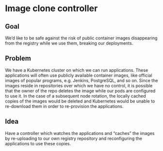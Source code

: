 # Image clone controller

## Goal
We’d like to be safe against the risk of public container images disappearing from the registry while we use them, breaking our deployments. 

## Problem
We have a Kubernetes cluster on which we can run applications. These applications will often use publicly available container images, like official images of popular programs, e.g. Jenkins, PostgreSQL, and so on. Since the images reside in repositories over which we have no control, it is possible that the owner of the repo deletes the image while our pods are configured to use it. In the case of a subsequent node rotation, the locally cached copies of the images would be deleted and Kubernetes would be unable to re-download them in order to re-provision the applications. 

## Idea
Have a controller which watches the applications and “caches” the images by re-uploading to our own registry repository and reconfiguring the applications to use these copies. 

